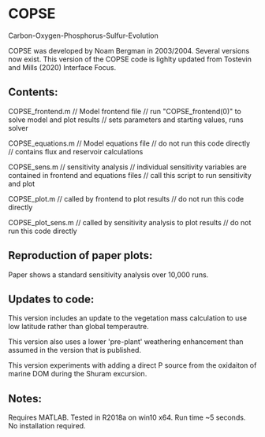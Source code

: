 # COPSE

Carbon-Oxygen-Phosphorus-Sulfur-Evolution

COPSE was developed by Noam Bergman in 2003/2004. Several versions now exist. This version of the COPSE code is lighlty updated from Tostevin and Mills (2020) Interface Focus. 

## Contents:

COPSE_frontend.m // Model frontend file // run "COPSE_frontend(0)" to solve model and plot results // sets parameters and starting values, runs solver

COPSE_equations.m // Model equations file // do not run this code directly // contains flux and reservoir calculations

COPSE_sens.m // sensitivity analysis // individual sensitivity variables are contained in frontend and equations files // call this script to run sensitivity and plot

COPSE_plot.m // called by frontend to plot results // do not run this code directly

COPSE_plot_sens.m // called by sensitivity analysis to plot results // do not run this code directly

## Reproduction of paper plots:

Paper shows a standard sensitivity analysis over 10,000 runs. 

## Updates to code:

This version includes an update to the vegetation mass calculation to use low latitude rather than global temperautre.

This version also uses a lower 'pre-plant' weathering enhancement than assumed in the version that is published.

This version experiments with adding a direct P source from the oxidaiton of marine DOM during the Shuram excursion.


## Notes:
Requires MATLAB. Tested in R2018a on win10 x64. Run time ~5 seconds. No installation required.
